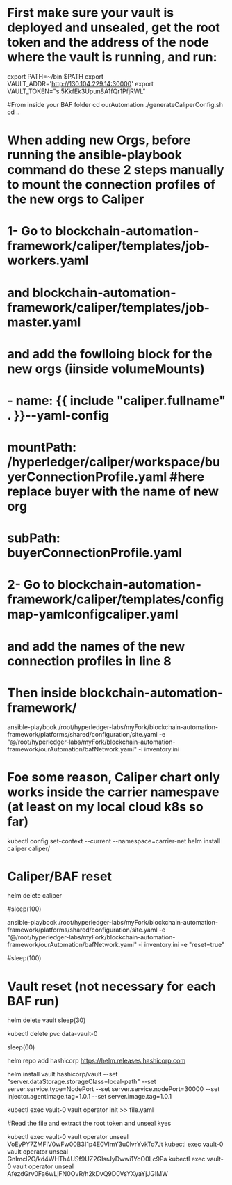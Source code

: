 # First make sure your vault is deployed and unsealed, get the root token and the address of the node where the vault is running, and run:
export PATH=~/bin:$PATH
export VAULT_ADDR='http://130.104.229.14:30000'
export VAULT_TOKEN="s.5KkfEk3Upun8A1fQr1PfjRWL"



#From inside your BAF folder
cd ourAutomation
./generateCaliperConfig.sh
cd ..

# When adding new Orgs, before running the ansible-playbook command do these 2 steps manually to mount the connection profiles of the new orgs to Caliper

#   1- Go to blockchain-automation-framework/caliper/templates/job-workers.yaml   
#        and blockchain-automation-framework/caliper/templates/job-master.yaml
#     	 and add the fowlloing block for the new orgs (iinside volumeMounts)
#          - name: {{ include "caliper.fullname" . }}--yaml-config
#            mountPath: /hyperledger/caliper/workspace/buyerConnectionProfile.yaml               #here replace buyer with the name of new org
#            subPath: buyerConnectionProfile.yaml

#   2- Go to blockchain-automation-framework/caliper/templates/configmap-yamlconfigcaliper.yaml
#      and add the names of the new connection profiles in line 8



# Then inside blockchain-automation-framework/
ansible-playbook  /root/hyperledger-labs/myFork/blockchain-automation-framework/platforms/shared/configuration/site.yaml -e "@/root/hyperledger-labs/myFork/blockchain-automation-framework/ourAutomation/bafNetwork.yaml" -i inventory.ini




# Foe some reason, Caliper chart only works inside the carrier namespave (at least on my local cloud k8s so far)
kubectl config set-context --current --namespace=carrier-net
helm install caliper caliper/

# Caliper/BAF reset
helm delete caliper

#sleep(100)

ansible-playbook  /root/hyperledger-labs/myFork/blockchain-automation-framework/platforms/shared/configuration/site.yaml -e "@/root/hyperledger-labs/myFork/blockchain-automation-framework/ourAutomation/bafNetwork.yaml" -i inventory.ini -e "reset=true"

#sleep(100)





# Vault reset (not necessary for each BAF run)
helm delete vault
sleep(30)

kubectl delete pvc data-vault-0 

sleep(60)

helm repo add hashicorp https://helm.releases.hashicorp.com 

helm install vault hashicorp/vault  --set "server.dataStorage.storageClass=local-path" --set server.service.type=NodePort --set server.service.nodePort=30000 --set injector.agentImage.tag=1.0.1 --set server.image.tag=1.0.1 


kubectl exec vault-0 vault operator init >> file.yaml

#Read the file and extract the root token and unseal kyes


kubectl exec vault-0 vault operator unseal VoEyPY7ZMFiV0wFw00B3I1p4E0VlmY3u0lvrYvkTd7Jt
kubectl exec vault-0 vault operator unseal GnImcl2O/kd4WHTh4USf9UZ2GIsrJyDwwi1YcO0Lc9Pa
kubectl exec vault-0 vault operator unseal AfezdGrv0Fa6wLjFN0OvR/h2kDvQ9D0VsYXyaYjJGIMW
